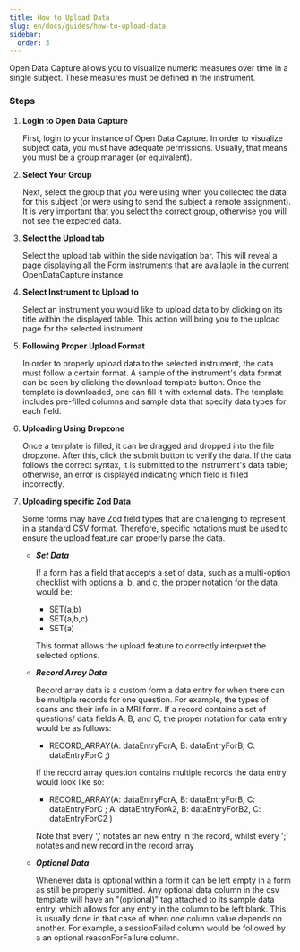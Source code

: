 ```yaml
---
title: How to Upload Data
slug: en/docs/guides/how-to-upload-data
sidebar:
  order: 3
---
```


Open Data Capture allows you to visualize numeric measures over time in a single subject. These measures must be defined in the instrument.

### Steps

<Steps>

1.  **Login to Open Data Capture**

    First, login to your instance of Open Data Capture. In order to visualize subject data, you must have adequate permissions. Usually, that means you must be a group manager (or equivalent).

2.  **Select Your Group**

    Next, select the group that you were using when you collected the data for this subject
    (or were using to send the subject a remote assignment). It is very important that
    you select the correct group, otherwise you will not see the expected data.

3.  **Select the Upload tab**

    Select the upload tab within the side navigation bar. This will reveal a page displaying all the Form instruments that are available in the current OpenDataCapture instance.

4.  **Select Instrument to Upload to**

    Select an instrument you would like to upload data to by clicking on its title within the displayed table. This action will bring you to the upload page for the selected instrument

5.  **Following Proper Upload Format**

    In order to properly upload data to the selected instrument, the data must follow a certain format. A sample of the instrument's data format can be seen by clicking the download template button. Once the template is downloaded, one can fill it with external data. The template includes pre-filled columns and sample data that specify data types for each field.

6.  **Uploading Using Dropzone**

    Once a template is filled, it can be dragged and dropped into the file dropzone. After this, click the submit button to verify the data. If the data follows the correct syntax, it is submitted to the instrument's data table; otherwise, an error is displayed indicating which field is filled incorrectly.

7.  **Uploading specific Zod Data**

    Some forms may have Zod field types that are challenging to represent in a standard CSV format. Therefore, specific notations must be used to ensure the upload feature can properly parse the data.

    - **_Set Data_**

      If a form has a field that accepts a set of data, such as a multi-option checklist with options a, b, and c, the proper notation for the data would be:

      - SET(a,b)
      - SET(a,b,c)
      - SET(a)

      This format allows the upload feature to correctly interpret the selected options.

    - **_Record Array Data_**

      Record array data is a custom form a data entry for when there can be multiple records for one question. For example, the types of scans and their info in a MRI form. If a record contains a set of questions/ data fields A, B, and C, the proper notation for data entry would be as follows:

      - RECORD_ARRAY(A: dataEntryForA, B: dataEntryForB, C: dataEntryForC ;)

      If the record array question contains multiple records the data entry would look like so:

      - RECORD_ARRAY(A: dataEntryForA, B: dataEntryForB, C: dataEntryForC ; A: dataEntryForA2, B: dataEntryForB2, C: dataEntryForC2 )

      Note that every ',' notates an new entry in the record, whilst every ';' notates and new record in the record array

    - **_Optional Data_**

      Whenever data is optional within a form it can be left empty in a form as still be properly submitted. Any optional data column in the csv template will have an "(optional)" tag attached to its sample data entry, which allows for any entry in the column to be left blank. This is usually done in that case of when one column value depends on another. For example, a sessionFailed column would be followed by a an optional reasonForFailure column.

</Steps>
